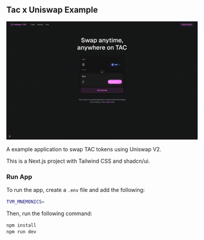 ## Tac x Uniswap Example

![screenshot](screenshot.jpeg)

A example application to swap TAC tokens using Uniswap V2.

This is a Next.js project with Tailwind CSS and shadcn/ui.

### Run App

To run the app, create a `.env` file and add the following:

```bash
TVM_MNEMONICS=
```

Then, run the following command:

```bash
npm install
npm run dev
```
